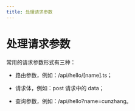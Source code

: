 ```yaml
---
title: 处理请求参数
---
```

# 处理请求参数
常用的请求参数形式有三种：

* 路由参数，例如：/api/hello/[name].ts；

* 请求体，例如：post 请求中的 data；

* 查询参数，例如：/api/hello?name=cunzhang。
